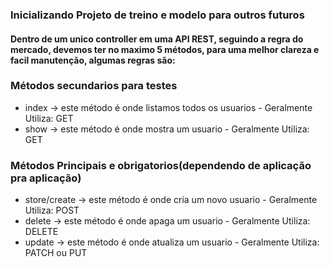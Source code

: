 ### Inicializando Projeto de treino e modelo para outros futuros



#### Dentro de um unico controller em uma API REST, seguindo a regra do mercado, devemos ter no maximo 5 métodos, para uma melhor clareza e facil manutenção, algumas regras são:
### Métodos secundarios para testes
* index ->  este método é onde listamos todos os usuarios - Geralmente Utiliza: GET
* show -> este método é onde mostra um usuario - Geralmente Utiliza: GET


### Métodos Principais e obrigatorios(dependendo de aplicação pra aplicação)
* store/create -> este método é onde cria um novo usuario - Geralmente Utiliza: POST
* delete -> este método é onde apaga um usuario - Geralmente Utiliza: DELETE
* update -> este método é onde atualiza um usuario - Geralmente Utiliza: PATCH ou PUT

